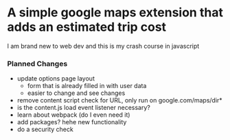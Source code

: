 # A simple google maps extension that adds an estimated trip cost

I am brand new to web dev and this is my crash course in javascript

### Planned Changes
* update options page layout 
  * form that is already filled in with user data
  * easier to change and see changes
* remove content script check for URL, only run on google.com/maps/dir*
* is the content.js load event listener necessary? 
* learn about webpack (do I even need it)
* add packages? hehe new functionality
* do a security check
